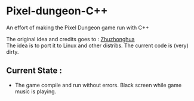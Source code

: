 # Pixel-dungeon-C++
An effort of making the Pixel Dungeon game run with C++ 

The original idea and credits goes to : [Zhuzhonghua](https://github.com/zhuzhonghua/pixeldungeon_cpp)<br>
The idea is to port it to Linux and other distribs. The current code is (very) dirty.

## Current State : 
 - The game compile and run without errors. Black screen while game music is playing.
